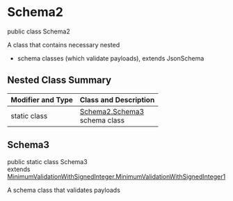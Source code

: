 # Schema2
public class Schema2

A class that contains necessary nested
- schema classes (which validate payloads), extends JsonSchema

## Nested Class Summary
| Modifier and Type | Class and Description |
| ----------------- | ---------------------- |
| static class | [Schema2.Schema3](#schema3)<br> schema class |

## Schema3
public static class Schema3<br>
extends [MinimumValidationWithSignedInteger.MinimumValidationWithSignedInteger1](../../../../../../components/schemas/MinimumValidationWithSignedInteger.md#minimumvalidationwithsignedinteger1)

A schema class that validates payloads
